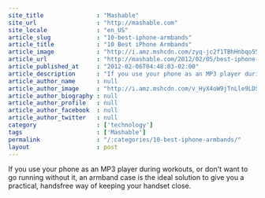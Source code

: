 ```yaml
---
site_title               : "Mashable"
site_url                 : "http://mashable.com"
site_locale              : "en_US"
article_slug             : "10-best-iphone-armbands"
article_title            : "10 Best iPhone Armbands"
article_image            : "http://i.amz.mshcdn.com/zyq-jc2f1TBhHnbqo55kj3Yw_Iw=/1200x627/2012%2F12%2F04%2F2c%2F10bestiphon.aG7.jpg"
article_url              : "http://mashable.com/2012/02/05/best-iphone-armbands/"
article_published_at     : "2012-02-06T04:48:03-02:00"
article_description      : "If you use your phone as an MP3 player during workouts, or don't want to go running without it, an armband case is the ideal solution to give you a practical, handsfree way of keeping your handset close."
article_author_name      : null
article_author_image     : "http://i.amz.mshcdn.com/v_HyX4oW9jTnLle9LDSoRJ-qzkM=/90x90/2016%2F07%2F14%2F96%2F2013020859amymaeellio.4fb7f.ece9e.jpg"
article_author_biography : null
article_author_profile   : null
article_author_facebook  : null
article_author_twitter   : null
category                 : ['technology']
tags                     : ['Mashable']
permalink                : "/:categories/10-best-iphone-armbands/"
layout                   : post
---
```


If you use your phone as an MP3 player during workouts, or don't want to go running without it, an armband case is the ideal solution to give you a practical, handsfree way of keeping your handset close.
